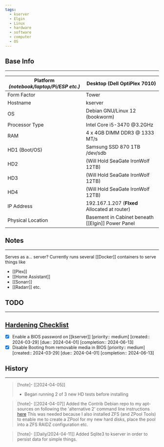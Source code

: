 ```yaml
---
tags:
  - kserver
  - Elgin
  - Linux
  - hardware
  - software
  - computer
  - OS
---
```


## Base Info
---

| Platform _(notebook/laptop/Pi/ESP etc.)_ | Desktop (Dell OptiPlex 7010)                      |
| ---------------------------------------- | ------------------------------------------------- |
| Form Factor                              | Tower                                             |
| Hostname                                 | kserver                                           |
| OS                                       | Debian GNU/Linux 12 (bookworm)                    |
| Processor Type                           | Intel Core i5-3470 @3.2GHz                        |
| RAM                                      | 4 x 4GB DIMM DDR3 @ 1333 MT/s                     |
| HD1 (Boot/OS)                            | Samsung SSD 870 1TB<br>/dev/sdb                   |
| HD2                                      | (Will Hold SeaGate IronWolf 12TB)                 |
| HD3                                      | (Will Hold SeaGate IronWolf 12TB)                 |
| HD4                                      | (Will Hold SeaGate IronWolf 12TB)                 |
| IP Address                               | 192.167.1.207 (**FIxed** Allocated at router)     |
| Physical Location                        | Basement in Cabinet beneath [[Elgin]] Power Panel |

## Notes
---
Serves as a... server?
Currently runs several [[Docker]] containers to serve things like
- [[Plex]]
- [[Home Assistant]]
- [[Sonarr]]
- [[Radarr]]
etc.



## TODO
---
## [Hardening Checklist](https://www.pluralsight.com/blog/it-ops/linux-hardening-secure-server-checklist)
- [x] Enable a BIOS password on [[kserver]]  [priority:: medium]  [created:: 2024-03-29]  [due:: 2024-04-01]  [completion:: 2024-06-13]
- [x] Disable Booting from removable media in BIOS  [priority:: medium]  [created:: 2024-03-29]  [due:: 2024-04-01]  [completion:: 2024-06-13]

## History
---
>[!note]- [[2024-04-05]]
>- Began running 2 of 3 new HD tests before installing

>[!note]- [[2024-04-07]]
>Added the Contrib Debian repo to my apt-sources on following the 'alternative 2' command line instructions [here](https://www.linuxcapable.com/how-to-enable-contrib-and-non-free-repos-on-debian-linux/)  This was needed because I also installed ZFS (and ZPool Tools) to enable me to create a ZPool for my new hard disks, place the pool into a ZFS RAIDZ configuration etc.

>[!note]- [[Daily/2024-04-11]]
>Added Sqlite3 to kserver in order to persist data for simple things.